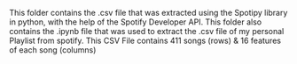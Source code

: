 This folder contains the .csv file that was extracted using the Spotipy library in python, with the help of the Spotify Developer API.
This folder also contains the .ipynb file that was used to extract the .csv file of my personal Playlist from spotify. This CSV File contains 
411 songs (rows) & 16 features of each song (columns) 
